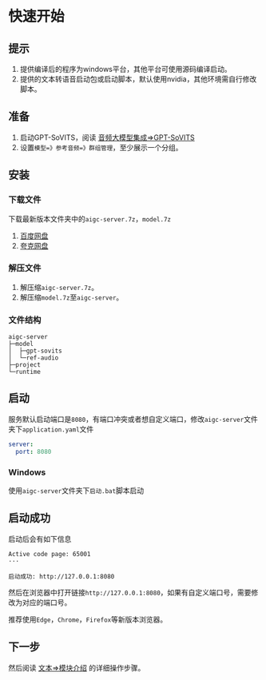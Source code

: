 # 快速开始

## 提示

1. 提供编译后的程序为windows平台，其他平台可使用源码编译启动。
2. 提供的文本转语音启动包或启动脚本，默认使用nvidia，其他环境需自行修改脚本。

## 准备

1. 启动GPT-SoVITS，阅读 [音频大模型集成=>GPT-SoVITS](../audio-model-integrated/gpt-sovits)
2. 设置`模型=》参考音频=》群组管理`，至少展示一个分组。

## 安装

### 下载文件

下载最新版本文件夹中的`aigc-server.7z`，`model.7z`

1. [百度网盘](https://pan.baidu.com/s/1Yo2x8QPlYz7YyzuMqXNGcQ?pwd=wenl)
2. [夸克网盘](https://pan.quark.cn/s/2a0fa59c238c)

### 解压文件

1. 解压缩`aigc-server.7z`。
2. 解压缩`model.7z`至`aigc-server`。

### 文件结构

```
aigc-server
├─model
│  ├─gpt-sovits
│  └─ref-audio
├─project
└─runtime
```

## 启动

服务默认启动端口是`8080`，有端口冲突或者想自定义端口，修改`aigc-server`文件夹下`application.yaml`文件

```yaml
server:
  port: 8080
```

### Windows

使用`aigc-server`文件夹下`启动.bat`脚本启动

## 启动成功

启动后会有如下信息

```
Active code page: 65001
···

启动成功: http://127.0.0.1:8080
```

然后在浏览器中打开链接`http://127.0.0.1:8080`，如果有自定义端口号，需要修改为对应的端口号。

推荐使用`Edge`，`Chrome`，`Firefox`等新版本浏览器。

## 下一步

然后阅读 [文本=>模块介绍](../text/describe) 的详细操作步骤。

